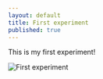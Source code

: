 ```yaml
---
layout: default
title: First experiment
published: true
---
```


This is my first experiment!

![First experiment](http://media.giphy.com/media/NDtizUq0aaG6k/giphy.gif)
